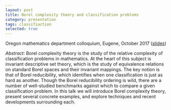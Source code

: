 ```yaml
---
layout: post
title: Borel complexity theory and classification problems
category: presentation
tags: classifiaction
selected: true
---
```

Oregon mathematics department colloquium, Eugene, October 2017 ([slides](http://math.boisestate.edu/~scoskey/slides/bct.pdf))<!--more-->

*Abstract*: Borel complexity theory is the study of the relative complexity of classification problems in mathematics. At the heart of this subject is invariant descriptive set theory, which is the study of equivalence relations on standard Borel spaces and their invariant mappings. The key notion is that of Borel reducibility, which identifies when one classification is just as hard as another. Though the Borel reducibility ordering is wild, there are a number of well-studied benchmarks against which to compare a given classification problem. In this talk we will introduce Borel complexity theory, present several concrete examples, and explore techniques and recent developments surrounding each.
